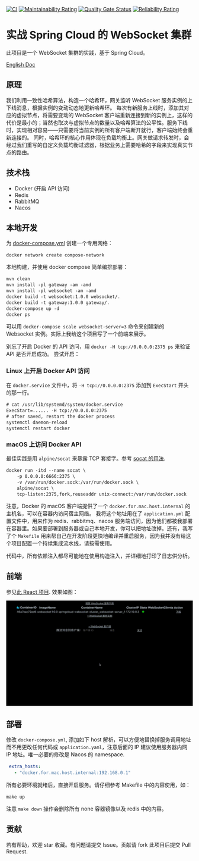 [![CI](https://github.com/Lonor/websocket-cluster/actions/workflows/sonar.yml/badge.svg)](https://github.com/Lonor/websocket-cluster/actions/workflows/sonar.yml)
[![Maintainability Rating](https://sonarcloud.io/api/project_badges/measure?project=Lonor_websocket-cluster&metric=sqale_rating)](https://sonarcloud.io/dashboard?id=Lonor_websocket-cluster)
[![Quality Gate Status](https://sonarcloud.io/api/project_badges/measure?project=Lonor_websocket-cluster&metric=alert_status)](https://sonarcloud.io/dashboard?id=Lonor_websocket-cluster)
[![Reliability Rating](https://sonarcloud.io/api/project_badges/measure?project=Lonor_websocket-cluster&metric=reliability_rating)](https://sonarcloud.io/dashboard?id=Lonor_websocket-cluster)

# 实战 Spring Cloud 的 WebSocket 集群

此项目是一个 WebSocket 集群的实践，基于 Spring Cloud。

[English Doc](./README-en.md)

## 原理

我们利用一致性哈希算法，构造一个哈希环，网关监听 WebSocket 服务实例的上下线消息，根据实例的变动动态地更新哈希环。 每次有新服务上线时，添加其对应的虚拟节点，将需要变动的 WebSocket
客户端重新连接到新的实例上，这样的代价是最小的；当然也取决与虚拟节点的数量以及哈希算法的公平性。服务下线时，实现相对容易——只需要将当前实例的所有客户端断开就行，客户端始终会重新连接的。
同时，哈希环的核心作用体现在负载均衡上。网关做请求转发时，会经过我们重写的自定义负载均衡过滤器，根据业务上需要哈希的字段来实现真实节点的路由。

## 技术栈

- Docker (开启 API 访问)
- Redis
- RabbitMQ
- Nacos

## 本地开发

为 [docker-compose.yml](./docker-compose.yml) 创建一个专用网络：

```shell
docker network create compose-network
```

本地构建，并使用 docker compose 简单编排部署：

```shell
mvn clean
mvn install -pl gateway -am -amd
mvn install -pl websocket -am -amd
docker build -t websocket:1.0.0 websocket/.
docker build -t gateway:1.0.0 gateway/.
docker-compose up -d
docker ps
```

可以用 `docker-compose scale websocket-server=3` 命令来创建新的 Websocket 实例。实际上我给这个项目写了一个前端来展示。

别忘了开启 Docker 的 API 访问，用 `docker -H tcp://0.0.0.0:2375 ps` 来验证 API 是否开启成功。 尝试开启：

### Linux 上开启 Docker API 访问

在 `docker.service` 文件中，将 `-H tcp://0.0.0.0:2375` 添加到 `ExecStart` 开头的那一行。

```shell
# cat /usr/lib/systemd/system/docker.service
ExecStart=...... -H tcp://0.0.0.0:2375
# after saved, restart the docker process
systemctl daemon-reload
systemctl restart docker
```

### macOS 上访问 Docker API

最佳实践是用 `alpine/socat` 来暴露 TCP 套接字。参考 [socat 的用法](https://github.com/alpine-docker/socat#example).

```shell
docker run -itd --name socat \
    -p 0.0.0.0:6666:2375 \
    -v /var/run/docker.sock:/var/run/docker.sock \
    alpine/socat \
    tcp-listen:2375,fork,reuseaddr unix-connect:/var/run/docker.sock
```

注意，Docker 的 macOS 客户端提供了一个 `docker.for.mac.host.internal` 的主机名，可以在容器内访问宿主网络。 我将这个地址用在了 `application.yml` 配置文件中，用来作为
redis、rabbitmq、nacos 服务端访问，因为他们都被我部署在容器里。如果要部署到服务器或自己本地开发，你可以把地址改掉。还有，我写了个 `Makefile`
用来帮自己在开发阶段更快地编译并重启服务，因为我并没有给这个项目配置一个持续集成流水线，请按需使用。

代码中，所有依赖注入都尽可能地在使用构造注入，并详细地打印了日志供分析。

## 前端

参见[此 React 项目](https://github.com/Lonor/websocket-cluster-front). 效果如图：

![Demo](./demo.gif)

## 部署

修改 `docker-compose.yml`, 添加如下 host 解析，可以方便地替换掉服务调用地址而不用更改任何代码或 `application.yaml`，注意后面的 IP 建议使用服务器内网 IP 地址。唯一必要的修改是
Nacos 的 namespace.

```yml
 extra_hosts:
   - "docker.for.mac.host.internal:192.168.0.1"
```

所有必要环境就绪后，直接开启服务。请仔细参考 Makefile 中的内容使用，如：

```shell
make up
```

注意 `make down` 操作会删除所有 none 容器镜像以及 redis 中的内容。

## 贡献

若有帮助，欢迎 star 收藏。有问题请提交 Issue。贡献请 fork 此项目后提交 Pull Request.
